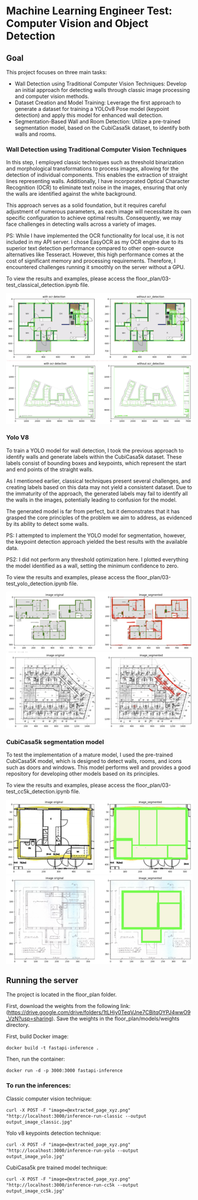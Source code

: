 # Machine Learning Engineer Test: Computer Vision and Object Detection

## Goal
This project focuses on three main tasks:
* Wall Detection using Traditional Computer Vision Techniques: Develop an initial approach for detecting walls through classic image processing and computer vision methods.
* Dataset Creation and Model Training: Leverage the first approach to generate a dataset for training a YOLOv8 Pose model (keypoint detection) and apply this model for enhanced wall detection.
* Segmentation-Based Wall and Room Detection: Utilize a pre-trained segmentation model, based on the CubiCasa5k dataset, to identify both walls and rooms.

### Wall Detection using Traditional Computer Vision Techniques

In this step, I employed classic techniques such as threshold binarization and morphological transformations to process images, allowing for the detection of individual components. This enables the extraction of straight lines representing walls. Additionally, I have incorporated Optical Character Recognition (OCR) to eliminate text noise in the images, ensuring that only the walls are identified against the white background.

This approach serves as a solid foundation, but it requires careful adjustment of numerous parameters, as each image will necessitate its own specific configuration to achieve optimal results. Consequently, we may face challenges in detecting walls across a variety of images.

PS: While I have implemented the OCR functionality for local use, it is not included in my API server. I chose EasyOCR as my OCR engine due to its superior text detection performance compared to other open-source alternatives like Tesseract. However, this high performance comes at the cost of significant memory and processing requirements. Therefore, I encountered challenges running it smoothly on the server without a GPU.

To view the results and examples, please access the floor_plan/03-test_classical_detection.ipynb file.

![classic 1](images_examples/classic_1.png)
![classic 2](images_examples/classic_2.png)

### Yolo V8

To train a YOLO model for wall detection, I took the previous approach to identify walls and generate labels within the CubiCasa5k dataset. These labels consist of bounding boxes and keypoints, which represent the start and end points of the straight walls.

As I mentioned earlier, classical techniques present several challenges, and creating labels based on this data may not yield a consistent dataset. Due to the immaturity of the approach, the generated labels may fail to identify all the walls in the images, potentially leading to confusion for the model.

The generated model is far from perfect, but it demonstrates that it has grasped the core principles of the problem we aim to address, as evidenced by its ability to detect some walls.

PS: I attempted to implement the YOLO model for segmentation, however, the keypoint detection approach yielded the best results with the available data.

PS2: I did not perform any threshold optimization here. I plotted everything the model identified as a wall, setting the minimum confidence to zero.

To view the results and examples, please access the floor_plan/03-test_yolo_detection.ipynb file.

![yolo 1](images_examples/yolo_1.png)
![yolo 2](images_examples/yolo_2.png)

### CubiCasa5k segmentation model

To test the implementation of a mature model, I used the pre-trained CubiCasa5K model, which is designed to detect walls, rooms, and icons such as doors and windows. This model performs well and provides a good repository for developing other models based on its principles.

To view the results and examples, please access the floor_plan/03-test_cc5k_detection.ipynb file.

![cc5k 1](images_examples/ccb5k_1.png)
![cc5k_2](images_examples/ccb5k_2.png)

## Running the server

The project is located in the floor_plan folder.

First, download the weights from the following link: (https://drive.google.com/drive/folders/1tLHiy0TeqVJne7CBitqOYPJ4wwO9_VzN?usp=sharing). Save the weights in the floor_plan/models/weights directory.

First, build Docker image:
```
docker build -t fastapi-inference .
```

Then, run the container:
```
docker run -d -p 3000:3000 fastapi-inference
```

### To run the inferences:

Classic computer vision technique:
```
curl -X POST -F "image=@extracted_page_xyz.png" "http://localhost:3000/inference-run-classic --output output_image_classic.jpg"
```

Yolo v8 keypoints detection technique:
```
curl -X POST -F "image=@extracted_page_xyz.png" "http://localhost:3000/inference-run-yolo --output output_image_yolo.jpg"
```

CubiCasa5k pre trained model technique:
```
curl -X POST -F "image=@extracted_page_xyz.png" "http://localhost:3000/inference-run-cc5k --output output_image_cc5k.jpg"
```
